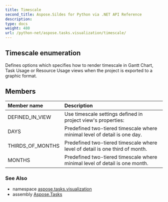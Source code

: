 ```yaml
---
title: Timescale
second_title: Aspose.Sildes for Python via .NET API Reference
description: 
type: docs
weight: 480
url: /python-net/aspose.tasks.visualization/timescale/
---
```


## Timescale enumeration

Defines options which specifies how to render timescale in Gantt Chart, Task Usage or Resource Usage views when the project is exported to a graphic format.

## Members
| Member name | Description |
| :- | :- |
|DEFINED_IN_VIEW|Use timescale settings defined in project view's properties:|
|DAYS|Predefined two-tiered timescale where minimal level of detail is one day.|
|THIRDS_OF_MONTHS|Predefined two-tiered timescale where level of detail is one third of month.|
|MONTHS|Predefined two-tiered timescale where minimal level of detail is one month.|

### See Also

* namespace [aspose.tasks.visualization](../../aspose.tasks.visualization/)
* assembly [Aspose.Tasks](/tasks/python-net/)

